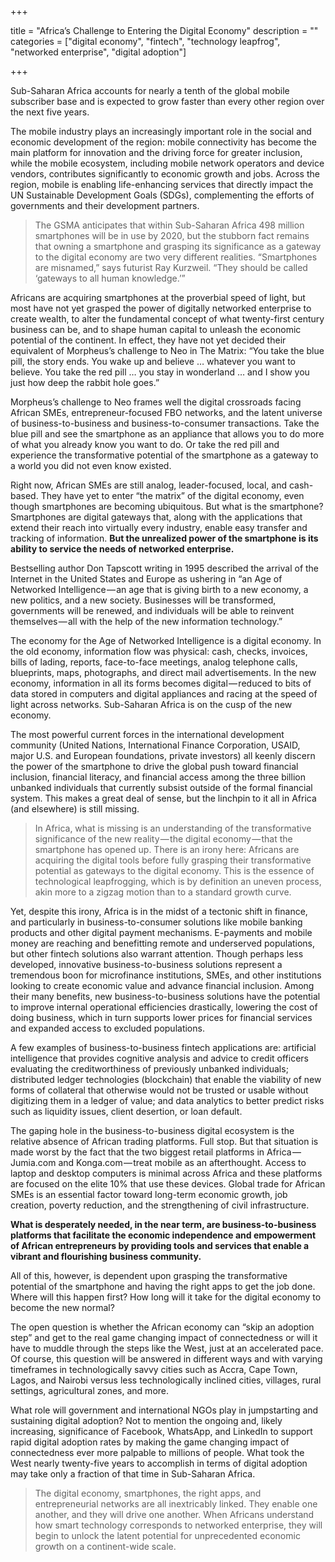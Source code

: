 +++

title = "Africa’s Challenge to Entering the Digital Economy"
description = ""
categories = ["digital economy", "fintech", "technology leapfrog", "networked enterprise", "digital adoption"]

+++

Sub-Saharan Africa accounts for nearly a tenth of the global mobile subscriber base and is expected to grow faster than every other region over the next five years.

The mobile industry plays an increasingly important role in the social and economic development of the region: mobile connectivity has become the main platform for innovation and the driving force for greater inclusion, while the mobile ecosystem, including mobile network operators and device vendors, contributes significantly to economic growth and jobs. Across the region, mobile is enabling life-enhancing services that directly impact the UN Sustainable Development Goals (SDGs), complementing the efforts of governments and their development partners.

> The GSMA anticipates that within Sub-Saharan Africa 498 million smartphones will be in use by 2020, but the stubborn fact remains that owning a smartphone and grasping its significance as a gateway to the digital economy are two very different realities. “Smartphones are misnamed,” says futurist Ray Kurzweil. “They should be called ‘gateways to all human knowledge.’”

Africans are acquiring smartphones at the proverbial speed of light, but most have not yet grasped the power of digitally networked enterprise to create wealth, to alter the fundamental concept of what twenty-first century business can be, and to shape human capital to unleash the economic potential of the continent. In effect, they have not yet decided their equivalent of Morpheus’s challenge to Neo in The Matrix: “You take the blue pill, the story ends. You wake up and believe … whatever you want to believe. You take the red pill … you stay in wonderland … and I show you just how deep the rabbit hole goes.”

Morpheus’s challenge to Neo frames well the digital crossroads facing African SMEs, entrepreneur-focused FBO networks, and the latent universe of business-to-business and business-to-consumer transactions. Take the blue pill and see the smartphone as an appliance that allows you to do more of what you already know you want to do. Or take the red pill and experience the transformative potential of the smartphone as a gateway to a world you did not even know existed.

Right now, African SMEs are still analog, leader-focused, local, and cash-based. They have yet to enter “the matrix” of the digital economy, even though smartphones are becoming ubiquitous. But what is the smartphone? Smartphones are digital gateways that, along with the applications that extend their reach into virtually every industry, enable easy transfer and tracking of information. **But the unrealized power of the smartphone is its ability to service the needs of networked enterprise.**

Bestselling author Don Tapscott writing in 1995 described the arrival of the Internet in the United States and Europe as ushering in “an Age of Networked Intelligence — an age that is giving birth to a new economy, a new politics, and a new society. Businesses will be transformed, governments will be renewed, and individuals will be able to reinvent themselves — all with the help of the new information technology.”

The economy for the Age of Networked Intelligence is a digital economy. In the old economy, information flow was physical: cash, checks, invoices, bills of lading, reports, face-to-face meetings, analog telephone calls, blueprints, maps, photographs, and direct mail advertisements. In the new economy, information in all its forms becomes digital — reduced to bits of data stored in computers and digital appliances and racing at the speed of light across networks. Sub-Saharan Africa is on the cusp of the new economy.

The most powerful current forces in the international development community (United Nations, International Finance Corporation, USAID, major U.S. and European foundations, private investors) all keenly discern the power of the smartphone to drive the global push toward financial inclusion, financial literacy, and financial access among the three billion unbanked individuals that currently subsist outside of the formal financial system. This makes a great deal of sense, but the linchpin to it all in Africa (and elsewhere) is still missing.

> In Africa, what is missing is an understanding of the transformative significance of the new reality — the digital economy — that the smartphone has opened up. There is an irony here: Africans are acquiring the digital tools before fully grasping their transformative potential as gateways to the digital economy. This is the essence of technological leapfrogging, which is by definition an uneven process, akin more to a zigzag motion than to a standard growth curve.

Yet, despite this irony, Africa is in the midst of a tectonic shift in finance, and particularly in business-to-consumer solutions like mobile banking products and other digital payment mechanisms. E-payments and mobile money are reaching and benefitting remote and underserved populations, but other fintech solutions also warrant attention. Though perhaps less developed, innovative business-to-business solutions represent a tremendous boon for microfinance institutions, SMEs, and other institutions looking to create economic value and advance financial inclusion. Among their many benefits, new business-to-business solutions have the potential to improve internal operational efficiencies drastically, lowering the cost of doing business, which in turn supports lower prices for financial services and expanded access to excluded populations.

A few examples of business-to-business fintech applications are: artificial intelligence that provides cognitive analysis and advice to credit officers evaluating the creditworthiness of previously unbanked individuals; distributed ledger technologies (blockchain) that enable the viability of new forms of collateral that otherwise would not be trusted or usable without digitizing them in a ledger of value; and data analytics to better predict risks such as liquidity issues, client desertion, or loan default.

The gaping hole in the business-to-business digital ecosystem is the relative absence of African trading platforms. Full stop. But that situation is made worst by the fact that the two biggest retail platforms in Africa — Jumia.com and Konga.com — treat mobile as an afterthought. Access to laptop and desktop computers is minimal across Africa and these platforms are focused on the elite 10% that use these devices. Global trade for African SMEs is an essential factor toward long-term economic growth, job creation, poverty reduction, and the strengthening of civil infrastructure.

**What is desperately needed, in the near term, are business-to-business platforms that facilitate the economic independence and empowerment of African entrepreneurs by providing tools and services that enable a vibrant and flourishing business community.**

All of this, however, is dependent upon grasping the transformative potential of the smartphone and having the right apps to get the job done. Where will this happen first? How long will it take for the digital economy to become the new normal?

The open question is whether the African economy can “skip an adoption step” and get to the real game changing impact of connectedness or will it have to muddle through the steps like the West, just at an accelerated pace. Of course, this question will be answered in different ways and with varying timeframes in technologically savvy cities such as Accra, Cape Town, Lagos, and Nairobi versus less technologically inclined cities, villages, rural settings, agricultural zones, and more.

What role will government and international NGOs play in jumpstarting and sustaining digital adoption? Not to mention the ongoing and, likely increasing, significance of Facebook, WhatsApp, and LinkedIn to support rapid digital adoption rates by making the game changing impact of connectedness ever more palpable to millions of people. What took the West nearly twenty-five years to accomplish in terms of digital adoption may take only a fraction of that time in Sub-Saharan Africa.

> The digital economy, smartphones, the right apps, and entrepreneurial networks are all inextricably linked. They enable one another, and they will drive one another. When Africans understand how smart technology corresponds to networked enterprise, they will begin to unlock the latent potential for unprecedented economic growth on a continent-wide scale.